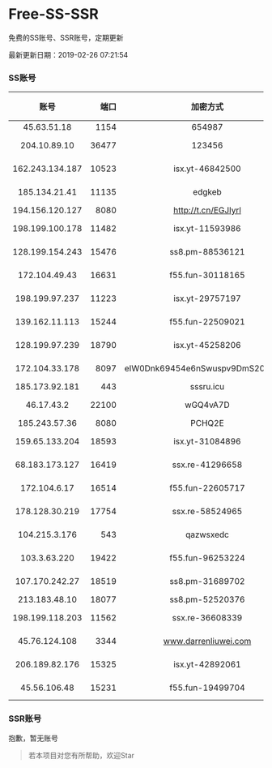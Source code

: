 # Free-SS-SSR

免费的SS账号、SSR账号，定期更新

最新更新日期：2019-02-26 07:21:54 

### SS账号

|账号|端口|加密方式|密码|更新时间|国家|
|:-----:|-----:|:----:|:----:|:----:|:----:|
|45.63.51.18|1154|654987|chacha20|07:17:08|US|
|204.10.89.10|36477|123456|aes-256-cfb|07:17:14|US|
|162.243.134.187|10523|isx.yt-46842500|aes-256-cfb|07:17:05|US|
|185.134.21.41|11135|edgkeb|aes-256-cfb|07:17:13|GB|
|194.156.120.127|8080|http://t.cn/EGJIyrl|rc4-md5|07:17:15|RU|
|198.199.100.178|11482|isx.yt-11593986|aes-256-cfb|07:17:05|US|
|128.199.154.243|15476|ss8.pm-88536121|aes-256-cfb|07:17:06|SG|
|172.104.49.43|16631|f55.fun-30118165|aes-256-cfb|07:17:06|SG|
|198.199.97.237|11223|isx.yt-29757197|aes-256-cfb|07:17:05|US|
|139.162.11.113|15244|f55.fun-22509021|aes-256-cfb|07:17:06|SG|
|128.199.97.239|18790|isx.yt-45258206|aes-256-cfb|07:17:07|SG|
|172.104.33.178|8097|eIW0Dnk69454e6nSwuspv9DmS201tQ0D|aes-256-cfb|07:17:07|SG|
|185.173.92.181|443|sssru.icu|rc4-md5|07:17:18|RU|
|46.17.43.2|22100|wGQ4vA7D|aes-256-gcm|07:07:11|RU|
|185.243.57.36|8080|PCHQ2E|rc4-md5|07:17:16|US|
|159.65.133.204|18593|isx.yt-31084896|aes-256-cfb|07:17:06|SG|
|68.183.173.127|16419|ssx.re-41296658|aes-256-cfb|07:17:06|US|
|172.104.6.17|16514|f55.fun-22605717|aes-256-cfb|07:17:04|US|
|178.128.30.219|17754|ssx.re-58524965|aes-256-cfb|07:17:07|SG|
|104.215.3.176|543|qazwsxedc|aes-256-gcm|07:17:16|JP|
|103.3.63.220|19422|f55.fun-96253224|aes-256-cfb|07:17:06|SG|
|107.170.242.27|18519|ss8.pm-31689702|aes-256-cfb|07:17:05|US|
|213.183.48.10|18077|ss8.pm-52520376|rc4-md5|07:17:06|RU|
|198.199.118.203|11562|ssx.re-36608339|aes-256-cfb|07:17:05|US|
|45.76.124.108|3344|www.darrenliuwei.com|aes-256-cfb|07:17:14|AU|
|206.189.82.176|15325|isx.yt-42892061|aes-256-cfb|07:17:06|SG|
|45.56.106.48|15231|f55.fun-19499704|aes-256-cfb|07:17:04|US|


### SSR账号

抱歉，暂无账号



> 若本项目对您有所帮助，欢迎Star